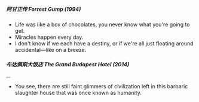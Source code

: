 ##### 阿甘正传 Forrest Gump (1994)

- Life was like a box of chocolates, you never know what you're going to get.
- Miracles happen every day.
- I don't know if we each have a destiny, or if we're all just floating around accidental—like on a breeze.



##### 布达佩斯大饭店 The Grand Budapest Hotel (2014)

<img src="https://img9.doubanio.com/view/photo/l/public/p2533778726.webp" alt="img" style="zoom:25%;" />

- You see, there are still faint glimmers of civilization left in this barbaric slaughter house that was once known as humanity.